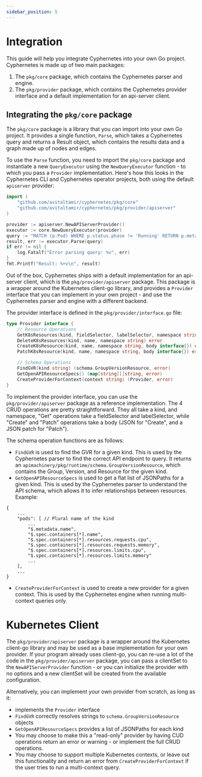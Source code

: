 ```yaml
---
sidebar_position: 5
---
```


# Integration

This guide will help you integrate Cyphernetes into your own Go project.
Cyphernetes is made up of two main packages:

1. The `pkg/core` package, which contains the Cyphernetes parser and engine.
2. The `pkg/provider` package, which contains the Cyphernetes provider interface and a default implementation for an api-server client.

## Integrating the `pkg/core` package

The `pkg/core` package is a library that you can import into your own Go project.
It provides a single function, `Parse`, which takes a Cyphernetes query and returns a Result object, which contains the results data and a graph made up of nodes and edges.

To use the `Parse` function, you need to import the `pkg/core` package and instantiate a new `QueryExecutor` using the `NewQueryExecutor` function - to which you pass a `Provider` implementation.
Here's how this looks in the Cyphernetes CLI and Cyphernetes operator projects, both using the default `apiserver` provider:

```go
import (
    "github.com/avitaltamir/cyphernetes/pkg/core"
    "github.com/avitaltamir/cyphernetes/pkg/provider/apiserver"
)

provider := apiserver.NewAPIServerProvider()
executor := core.NewQueryExecutor(provider)
query := "MATCH (p:Pod) WHERE p.status.phase != 'Running' RETURN p.metadata.name"
result, err := executor.Parse(query)
if err != nil {
    log.Fatalf("Error parsing query: %v", err)
}
fmt.Printf("Result: %+v\n", result)
```

Out of the box, Cyphernetes ships with a default implementation for an api-server client, which is the `pkg/provider/apiserver` package. This package is a wrapper around the Kubernetes client-go library, and provides a `Provider` interface that you can implement in your own project - and use the Cyphernetes parser and engine with a different backend.

The provider interface is defined in the `pkg/provider/interface.go` file:

```go
type Provider interface {
    // Resource Operations
    GetK8sResources(kind, fieldSelector, labelSelector, namespace string) (interface{}, error)
    DeleteK8sResources(kind, name, namespace string) error
    CreateK8sResource(kind, name, namespace string, body interface{}) error
    PatchK8sResource(kind, name, namespace string, body interface{}) error

    // Schema Operations
    FindGVR(kind string) (schema.GroupVersionResource, error)
    GetOpenAPIResourceSpecs() (map[string][]string, error)
    CreateProviderForContext(context string) (Provider, error)
}
```

To implement the provider interface, you can use the `pkg/provider/apiserver` package as a reference implementation.
The 4 CRUD operations are pretty straightforward. They all take a kind, and namespace, "Get" operations take a fieldSelector and labelSelector, while "Create" and "Patch" operations take a body (JSON for "Create", and a JSON patch for "Patch").

The schema operation functions are as follows:

- `FindGVR` is used to find the GVR for a given kind. This is used by the Cyphernetes parser to find the correct API endpoint to query. It returns an `apimachinery/pkg/runtime/schema.GroupVersionResource`, which contains the Group, Version, and Resource for the given kind.
- `GetOpenAPIResourceSpecs` is used to get a flat list of JSONPaths for a given kind. This is used by the Cyphernetes parser to understand the API schema, which allows it to infer relationships between resources.
Example:
```
{
    ...
    "pods": [ // Plural name of the kind
        ...
        "$.metadata.name",
        "$.spec.containers[*].name",
        "$.spec.containers[*].resources.requests.cpu",
        "$.spec.containers[*].resources.requests.memory",
        "$.spec.containers[*].resources.limits.cpu",
        "$.spec.containers[*].resources.limits.memory"
        ...
    ],
    ...
}
```
- `CreateProviderForContext` is used to create a new provider for a given context. This is used by the Cyphernetes engine when running multi-context queries only.

# Kubernetes Client

The `pkg/provider/apiserver` package is a wrapper around the Kubernetes client-go library and may be used as a base implementation for your own provider. If your program already uses client-go, you can re-use a lot of the code in the `pkg/provider/apiserver` package, you can pass a clientSet to the `NewAPIServerProvider` function - or you can initialize the provider with no options and a new clientSet will be created from the available configuration.

Alternatively, you can implement your own provider from scratch, as long as it:
- implements the `Provider` interface
- `FindGVR` correctly resolves strings to `schema.GroupVersionResource` objects
- `GetOpenAPIResourceSpecs` provides a list of JSONPaths for each kind
- You may choose to make this a "read-only" provider by having CUD operations return an error or warning - or implement the full CRUD operations.
- You may choose to support multiple Kubernetes contexts, or leave out this functionality and return an error from `CreateProviderForContext` if the user tries to run a multi-context query.

